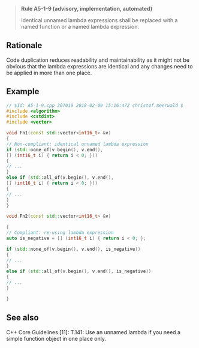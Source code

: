 > **Rule A5-1-9 (advisory, implementation, automated)**
>
> Identical unnamed lambda expressions shall be replaced with a
> named function or a named lambda expression.

## Rationale

Code duplication reduces readability and maintainability as it might not be obvious
that the lambda expressions are identical and any changes need to be applied in
more than one place.

## Example

```cpp
// $Id: A5-1-9.cpp 307019 2018-02-09 15:16:47Z christof.meerwald $
#include <algorithm>
#include <cstdint>
#include <vector>

void Fn1(const std::vector<int16_t> &v)
{
// Non-compliant: identical unnamed lambda expression
if (std::none_of(v.begin(), v.end(),
[] (int16_t i) { return i < 0; }))
{
// ...
}
else if (std::all_of(v.begin(), v.end(),
[] (int16_t i) { return i < 0; }))
{
// ...
}
}

void Fn2(const std::vector<int16_t> &v)

{
// Compliant: re-using lambda expression
auto is_negative = [] (int16_t i) { return i < 0; };

if (std::none_of(v.begin(), v.end(), is_negative))
{
// ...
}
else if (std::all_of(v.begin(), v.end(), is_negative))
{
// ...
}

}

```

## See also

C++ Core Guidelines [11]: T.141: Use an unnamed lambda if you need a simple
function object in one place only.
